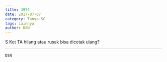 ```yaml
---
title: 3974
date: 2017-07-07
category: Tanya-SC
tags: Lainnya
author: DSN
---
```


S Ket TA hilang atau rusak bisa dicetak ulang?

---



`DSN`
